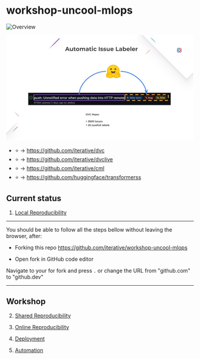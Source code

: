 # workshop-uncool-mlops

![Overview](./docs/imgs/overview.png)

![Issue Labeler](./docs/imgs/issue-labeler.jpg)

- :star: -> https://github.com/iterative/dvc
- :star: -> https://github.com/iterative/dvclive
- :star: -> https://github.com/iterative/cml
- :star: -> https://github.com/huggingface/transformerss

## Current status

1. [Local Reproducibility](./docs/1-local-reproducibility.md)

---

You should be able to follow all the steps bellow without leaving the browser, after:

- Forking this repo https://github.com/iterative/workshop-uncool-mlops

- Open fork in GitHub code editor

Navigate to your for fork and press `.` or change the URL from "github.com" to "github.dev"

---

## Workshop

2. [Shared Reproducibility](./docs/2-shared-reproducibility.md)

3. [Online Reproducibility](./docs/3-online-reproducibility.md)

4. [Deployment](./docs/4-deployment.md)

5. [Automation](./docs/5-automation.md)
